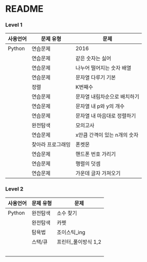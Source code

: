 # README

### Level 1

| 사용언어 | 문제 유형         | 문제                         |
| -------- | ----------------- | ---------------------------- |
| Python   | 연습문제          | 2016                         |
|          | 연습문제          | 같은 숫자는 싫어             |
|          | 연습문제          | 나누어 떨어지는 숫자 배열    |
|          | 연습문제          | 문자열 다루기 기본           |
|          | 정렬              | K번째수                      |
|          | 연습문제          | 문자열 내림차순으로 배치하기 |
|          | 연습문제          | 문자열 내 p와 y의 개수       |
|          | 연습문제          | 문자열 내 마음대로 정렬하기  |
|          | 완전탐색          | 모의고사                     |
|          | 연습문제          | x만큼 간격이 있는 n개의 숫자 |
|          | 찾아라 프로그래밍 | 폰켓몬                       |
|          | 연습문제          | 핸드폰 번호 가리기           |
|          | 연습문제          | 행렬의 덧셈                  |
|          | 연습문제          | 가운데 글자 가져오기         |

### Level 2

| 사용언어 | 문제 유형 | 문제                |
| -------- | --------- | ------------------- |
| Python   | 완전탐색  | 소수 찾기           |
|          | 완전탐색  | 카펫                |
|          | 탐욕법    | 조이스틱_ing        |
|          | 스택/큐   | 프린터_풀이방식 1,2 |
|          |           |                     |
|          |           |                     |
|          |           |                     |
|          |           |                     |
|          |           |                     |

